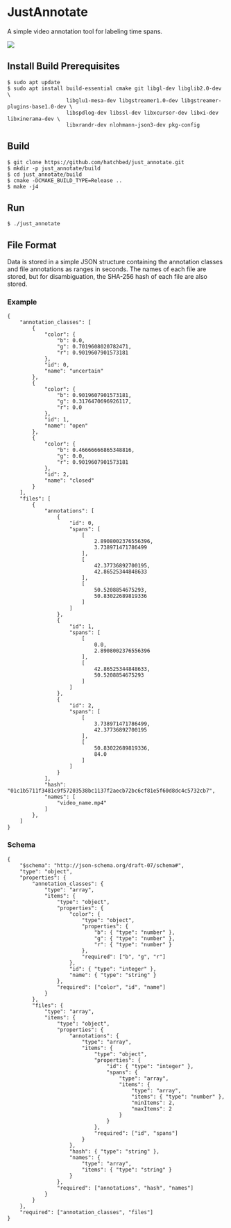 # JustAnnotate

A simple video annotation tool for labeling time spans.

![](https://github.com/hatchbed/just_annotate/wiki/screenshot.png)

## Install Build Prerequisites

    $ sudo apt update
    $ sudo apt install build-essential cmake git libgl-dev libglib2.0-dev \
                       libglu1-mesa-dev libgstreamer1.0-dev libgstreamer-plugins-base1.0-dev \
                       libspdlog-dev libssl-dev libxcursor-dev libxi-dev libxinerama-dev \
                       libxrandr-dev nlohmann-json3-dev pkg-config

## Build

    $ git clone https://github.com/hatchbed/just_annotate.git
    $ mkdir -p just_annotate/build
    $ cd just_annotate/build
    $ cmake -DCMAKE_BUILD_TYPE=Release ..
    $ make -j4 

## Run

    $ ./just_annotate

## File Format

Data is stored in a simple JSON structure containing the annotation classes and file annotations as ranges in seconds.
The names of each file are stored, but for disambiguation, the SHA-256 hash of each file are also stored.

### Example

    {
        "annotation_classes": [
            {
                "color": {
                    "b": 0.0,
                    "g": 0.7019608020782471,
                    "r": 0.9019607901573181
                },
                "id": 0,
                "name": "uncertain"
            },
            {
                "color": {
                    "b": 0.9019607901573181,
                    "g": 0.3176470696926117,
                    "r": 0.0
                },
                "id": 1,
                "name": "open"
            },
            {
                "color": {
                    "b": 0.46666666865348816,
                    "g": 0.0,
                    "r": 0.9019607901573181
                },
                "id": 2,
                "name": "closed"
            }
        ],
        "files": [
            {
                "annotations": [
                    {
                        "id": 0,
                        "spans": [
                            [
                                2.8908002376556396,
                                3.738971471786499
                            ],
                            [
                                42.37736892700195,
                                42.86525344848633
                            ],
                            [
                                50.5208854675293,
                                50.83022689819336
                            ]
                        ]
                    },
                    {
                        "id": 1,
                        "spans": [
                            [
                                0.0,
                                2.8908002376556396
                            ],
                            [
                                42.86525344848633,
                                50.5208854675293
                            ]
                        ]
                    },
                    {
                        "id": 2,
                        "spans": [
                            [
                                3.738971471786499,
                                42.37736892700195
                            ],
                            [
                                50.83022689819336,
                                84.0
                            ]
                        ]
                    }
                ],
                "hash": "01c1b5711f3481c9f57203538bc1137f2aecb72bc6cf81e5f60d8dc4c5732cb7",
                "names": [
                    "video_name.mp4"
                ]
            },
        ]
    }

### Schema

    {
        "$schema": "http://json-schema.org/draft-07/schema#",
        "type": "object",
        "properties": {
            "annotation_classes": {
                "type": "array",
                "items": {
                    "type": "object",
                    "properties": {
                        "color": {
                            "type": "object",
                            "properties": {
                                "b": { "type": "number" },
                                "g": { "type": "number" },
                                "r": { "type": "number" }
                            },
                            "required": ["b", "g", "r"]
                        },
                        "id": { "type": "integer" },
                        "name": { "type": "string" }
                    },
                    "required": ["color", "id", "name"]
                }
            },
            "files": {
                "type": "array",
                "items": {
                    "type": "object",
                    "properties": {
                        "annotations": {
                            "type": "array",
                            "items": {
                                "type": "object",
                                "properties": {
                                    "id": { "type": "integer" },
                                    "spans": {
                                        "type": "array",
                                        "items": {
                                            "type": "array",
                                            "items": { "type": "number" },
                                            "minItems": 2,
                                            "maxItems": 2
                                        }
                                    }
                                },
                                "required": ["id", "spans"]
                            }
                        },
                        "hash": { "type": "string" },
                        "names": {
                            "type": "array",
                            "items": { "type": "string" }
                        }
                    },
                    "required": ["annotations", "hash", "names"]
                }
            }
        },
        "required": ["annotation_classes", "files"]
    }
